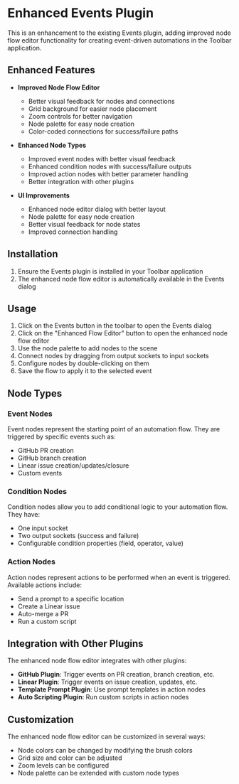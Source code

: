 # Enhanced Events Plugin

This is an enhancement to the existing Events plugin, adding improved node flow editor functionality for creating event-driven automations in the Toolbar application.

## Enhanced Features

- **Improved Node Flow Editor**
  - Better visual feedback for nodes and connections
  - Grid background for easier node placement
  - Zoom controls for better navigation
  - Node palette for easy node creation
  - Color-coded connections for success/failure paths

- **Enhanced Node Types**
  - Improved event nodes with better visual feedback
  - Enhanced condition nodes with success/failure outputs
  - Improved action nodes with better parameter handling
  - Better integration with other plugins

- **UI Improvements**
  - Enhanced node editor dialog with better layout
  - Node palette for easy node creation
  - Better visual feedback for node states
  - Improved connection handling

## Installation

1. Ensure the Events plugin is installed in your Toolbar application
2. The enhanced node flow editor is automatically available in the Events dialog

## Usage

1. Click on the Events button in the toolbar to open the Events dialog
2. Click on the "Enhanced Flow Editor" button to open the enhanced node flow editor
3. Use the node palette to add nodes to the scene
4. Connect nodes by dragging from output sockets to input sockets
5. Configure nodes by double-clicking on them
6. Save the flow to apply it to the selected event

## Node Types

### Event Nodes

Event nodes represent the starting point of an automation flow. They are triggered by specific events such as:

- GitHub PR creation
- GitHub branch creation
- Linear issue creation/updates/closure
- Custom events

### Condition Nodes

Condition nodes allow you to add conditional logic to your automation flow. They have:

- One input socket
- Two output sockets (success and failure)
- Configurable condition properties (field, operator, value)

### Action Nodes

Action nodes represent actions to be performed when an event is triggered. Available actions include:

- Send a prompt to a specific location
- Create a Linear issue
- Auto-merge a PR
- Run a custom script

## Integration with Other Plugins

The enhanced node flow editor integrates with other plugins:

- **GitHub Plugin**: Trigger events on PR creation, branch creation, etc.
- **Linear Plugin**: Trigger events on issue creation, updates, etc.
- **Template Prompt Plugin**: Use prompt templates in action nodes
- **Auto Scripting Plugin**: Run custom scripts in action nodes

## Customization

The enhanced node flow editor can be customized in several ways:

- Node colors can be changed by modifying the brush colors
- Grid size and color can be adjusted
- Zoom levels can be configured
- Node palette can be extended with custom node types
